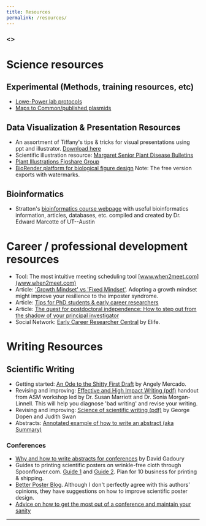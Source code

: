```yaml
---
title: Resources
permalink: /resources/
---
```


### <<Insert a table of contents here>>


# Science resources

## Experimental (Methods, training resources, etc)
* [Lowe-Power lab protocols](https://github.com/lowepowerlab/protocols)
* [Maps to Common/published plasmids]((/assets/papers/pub_ralstonia_trends_review_flow.pdf))

## Data Visualization & Presentation Resources
* An assortment of Tiffany's tips & tricks for visual presentations using ppt and illustrator. [Download here](https://github.com/lowepowerlab/protocols/blob/master/resources/ppt_illustrator_tips_for_visual_presentations.pptx)
* Scientific illustration resource: [Margaret Senior Plant Disease Bulletins](https://livinghistories.newcastle.edu.au/nodes/index/page:4/q:SAGN/source:2) 
* [Plant Illustrations Figshare Group](https://figshare.com/authors/Plant_Illustrations/3773596)
* [BioRender platform for biological figure design](https://biorender.com/) Note: The free version exports with watermarks. 

## Bioinformatics
* Stratton's [bioinformatics course webpage](http://www.marcottelab.org/index.php/BCH339N_2018) with useful bioinformatics information, articles, databases, etc. compiled and created by Dr. Edward Marcotte of UT--Austin

# Career / professional development resources

* Tool: The most intuitive meeting scheduling tool [www.when2meet.com](www.when2meet.com)
* Article: ['Growth Mindset' vs 'Fixed Mindset'](http://mindsetscholarsnetwork.org/learning-mindsets/growth-mindset/). Adopting a growth mindset might improve your resilience to the imposter syndrome. 
* Article: [Tips for PhD students & early career researchers](http://www.opiniomics.org/tips-for-phd-students-and-early-career-researchers/)
* Article: [The quest for postdoctoral independence: How to step out from the shadow of your principal investigator](https://www.nature.com/articles/d41586-018-06794-3)
* Social Network: [Early Career Researcher Central](https://ecrcentral.org/) by Elife. 

# Writing Resources

## Scientific Writing
* Getting started: [An Ode to the Shitty First Draft](https://writingcooperative.com/an-ode-to-all-of-my-shitty-first-drafts-8312e86130c8?gi=dec43175b8e7) by Angely Mercado. 
* Revising and improving: [Effective and High Impact Writing (pdf)](/assets/resources/effective_high_impact_scientific_writing.pdf) handout from ASM workshop led by Dr. Susan Marriott and Dr. Sonia Morgan-Linnell. This will help you diagnose 'bad writing' and revise your writing. 
* Revising and improving: [Science of scientific writing (pdf)](/assets/resources/science_of_writing.pdf) by George Dopen and Judith Swan
* Abstracts: [Annotated example of how to write an abstract (aka Summary) ](https://twitter.com/tpoi/status/1100105516456570880)

### Conferences
* [Why and how to write abstracts for conferences](https://www.apsnet.org/meetings/2019/program/Pages/WritingBetterAbstracts.aspx) by David Gadoury
* Guides to printing scientific posters on wrinkle-free cloth through Spoonflower.com. [Guide 1](https://www.ascb.org/careers/how-to-print-a-fabric-poster/) and [Guide 2](https://support.spoonflower.com/hc/en-us/articles/204266984-How-to-Create-a-Fabric-Presentation-Poster-from-a-PowerPoint-or-PDF).  Plan for 10 business for printing & shipping.
* [Better Poster Blog](http://betterposters.blogspot.com/). Although I don't perfectly agree with this authors' opinions, they have suggestions on how to improve scientific poster design. 
* [Advice on how to get the most out of a conference and maintain your sanity](https://www.nature.com/articles/d41586-019-01631-7)


---
 
